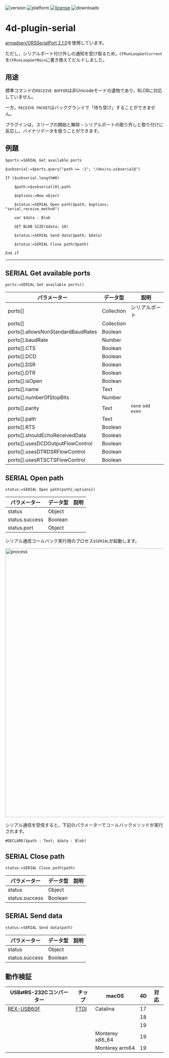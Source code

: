 ![version](https://img.shields.io/badge/version-18%2B-EB8E5F)
![platform](https://img.shields.io/static/v1?label=platform&message=mac-intel%20|%20mac-arm&color=blue)
[![license](https://img.shields.io/github/license/miyako/4d-plugin-serial)](LICENSE)
![downloads](https://img.shields.io/github/downloads/miyako/4d-plugin-serial/total)

# 4d-plugin-serial
[armadsen/ORSSerialPort 2.1.0](https://github.com/armadsen/ORSSerialPort/releases/tag/2.1.0)を使用しています。

ただし，シリアルポート付け外しの通知を受け取るため，``CFRunLoopGetCurrent``を``CFRunLoopGetMain``に書き換えてビルドしました。

## 用途

標準コマンドの``RECEIVE BUFFER``は非Unicodeモードの遺物であり，BLOBに対応していません。

一方，``RECEIVE PACKET``はバックグランドで「待ち受け」することができません。

プラグインは，スリープの開始と解除・シリアルポートの取り外しと取り付けに反応し，バイナリデータを扱うことができます。

## 例題

```4d
$ports:=SERIAL Get available ports

$usbserial:=$ports.query("path == :1"; "/dev/cu.usbserial@")

If ($usbserial.length#0)
	
	$path:=$usbserial[0].path
	
	$options:=New object
	
	$status:=SERIAL Open path($path; $options; "serial_receive_method")
	
	var $data : Blob
	
	SET BLOB SIZE($data; 10)
	
	$status:=SERIAL Send data($path; $data)
	
	$status:=SERIAL Close path($path)
	
End if 
```

---

## SERIAL Get available ports

```4d
ports:=SERIAL Get available ports()
```

|パラメーター|データ型|説明|
|-|-|-|
|ports[]|Collection|シリアルポート|
|ports[]|Collection||
|ports[].allowsNonStandardBaudRates|Boolean||
|ports[].baudRate|Number||
|ports[].CTS|Boolean||
|ports[].DCD|Boolean||
|ports[].DSR|Boolean||
|ports[].DTR|Boolean||
|ports[].isOpen|Boolean||
|ports[].name|Text||
|ports[].numberOfStopBits|Number||
|ports[].parity|Text|`none` `odd` `even`|
|ports[].path|Text||
|ports[].RTS|Boolean||
|ports[].shouldEchoReceivedData|Boolean||
|ports[].usesDCDOutputFlowControl|Boolean||
|ports[].usesDTRDSRFlowControl|Boolean||
|ports[].usesRTSCTSFlowControl|Boolean||

## SERIAL Open path

```4d
status:=SERIAL Open path(path{;options})
```

|パラメーター|データ型|説明|
|-|-|-|
|status|Object||
|status.success|Boolean||
|status.port|Object||

シリアル通信コールバック実行用のプロセス`$SERIAL`が起動します。

<img width="852" alt="process" src="https://user-images.githubusercontent.com/1725068/152618331-55247ca8-ac9f-42e9-881d-3050dacec386.png">

シリアル通信を受信すると，下記のパラメーターでコールバックメソッドが実行されます。

```4d
#DECLARE($path : Text; $data : Blob)
```

## SERIAL Close path

```4d
status:=SERIAL Close path(path)
```

|パラメーター|データ型|説明|
|-|-|-|
|status|Object||
|status.success|Boolean||

## SERIAL Send data

```4d
status:=SERIAL Send data(path)
```

|パラメーター|データ型|説明|
|-|-|-|
|status|Object||
|status.success|Boolean||

## 動作検証

|USB⇄RS-232Cコンバーター|チップ|macOS|4D|対応|
|-|-|-|-|:-:|
|[REX-USB60F](http://www.ratocsystems.com/products/subpage/convert/usb60f_siyou.html)|[FTDI](https://ftdichip.com/drivers/vcp-drivers/)|Catalina|17||
||||18||
||||19||
|||Monterey x86_64|19||
|||Monterey arm64|19||
